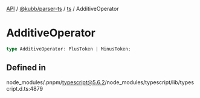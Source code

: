 [API](../../../../../packages.md) / [@kubb/parser-ts](../../../index.md) / [ts](../index.md) / AdditiveOperator

# AdditiveOperator

```ts
type AdditiveOperator: PlusToken | MinusToken;
```

## Defined in

node\_modules/.pnpm/typescript@5.6.2/node\_modules/typescript/lib/typescript.d.ts:4879
